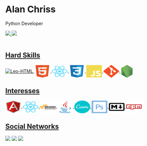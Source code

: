 <div>
  <h1>Alan Chriss</h1>
  <p> Python Developer</p>
</div>

<div>
  <a href="https://github.com/alanchriss112114">
  <img height="150em" src="https://github-readme-stats.vercel.app/api?username=alanchriss112114&show_icons=true&theme=dracula&include_all_commits=true&count_private=true"/>
  <img height="150em" src="https://github-readme-stats.vercel.app/api/top-langs/?username=alanchriss112114&layout=compact&langs_count=7&theme=dracula"/>
</div>
  
<Div style="display: inline_block"><br>
  <h2>Hard Skills</h2>
  <img align="center" alt="Leo-HTML" height="40" width="40" src="https://imgur.com/UCSmwlz.png">
    <img align="center" alt="Leo-HTML" height="40" width="50" src="https://raw.githubusercontent.com/devicons/devicon/master/icons/html5/html5-original.svg">
  <img align="center" alt="Leo-HTML" height="40" width="50" src="https://raw.githubusercontent.com/devicons/devicon/master/icons/react/react-original.svg">
      <img align="center" alt="Leo-CSS" height="40" width="50" src="https://raw.githubusercontent.com/devicons/devicon/master/icons/css3/css3-original.svg">
        <img align="center" alt="Leo-Js" height="40" width="50" src="https://raw.githubusercontent.com/devicons/devicon/master/icons/javascript/javascript-plain.svg">
  <img align="center" alt="Leo-AngularJS" height="40" width="50" src="https://raw.githubusercontent.com/devicons/devicon/master/icons/git/git-original.svg">
       <img align="center" alt="Leo-AngularJS" height="40" width="40" src="https://raw.githubusercontent.com/github/explore/80688e429a7d4ef2fca1e82350fe8e3517d3494d/topics/nodejs/nodejs.png">          <h2>Interesses</h2>
   <img align="center" alt="Leo-AngularJS" height="40" width="50" src="https://raw.githubusercontent.com/devicons/devicon/master/icons/angularjs/angularjs-original.svg">
  <img align="center" alt="Leo-React" height="40" width="50" src="https://raw.githubusercontent.com/devicons/devicon/master/icons/react/react-original.svg">
  <img align="center" alt="Leo-AWS" height="40" width="50" src="https://raw.githubusercontent.com/devicons/devicon/2ae2a900d2f041da66e950e4d48052658d850630/icons/amazonwebservices/amazonwebservices-original-wordmark.svg">
  <img align="center" alt="Leo-Java" height="40" width="50" src="https://raw.githubusercontent.com/devicons/devicon/master/icons/java/java-original.svg">
  <img align="center" alt="Leo-Canva" height="40" width="50" src="https://raw.githubusercontent.com/devicons/devicon/master/icons/canva/canva-original.svg">
 <img align="center" alt="Leo-Photoshop" height="40" width="50" src="https://raw.githubusercontent.com/devicons/devicon/2ae2a900d2f041da66e950e4d48052658d850630/icons/photoshop/photoshop-line.svg">
 <img align="center" alt="Leo-Markdown" height="40" width="50" src="https://raw.githubusercontent.com/devicons/devicon/2ae2a900d2f041da66e950e4d48052658d850630/icons/markdown/markdown-original.svg">
<img align="center" alt="Leo-NPM" height="40" width="50" src="https://raw.githubusercontent.com/devicons/devicon/2ae2a900d2f041da66e950e4d48052658d850630/icons/npm/npm-original-wordmark.svg">
</div>
  
 
  
 <h2>Social Networks </h2>

 
<div> 

  <a href="https://www.instagram.com/leandro_dias_carvalho" target="_blank"><img src="https://img.shields.io/badge/-Instagram-%23E4405F?style=for-the-badge&logo=instagram&logoColor=white" target="_blank"></a>
 <a href = "mailto:contatorleandrovinte100@gmail.com"><img src="https://img.shields.io/badge/-Gmail-%23333?style=for-the-badge&logo=gmail&logoColor=white" target="_blank"></a>
  <a href="https://www.linkedin.com/in/leandrodiascarvalho" target="_blank"><img src="https://img.shields.io/badge/-LinkedIn-%230077B5?style=for-the-badge&logo=linkedin&logoColor=white" target="_blank"></a> 
 
</div>
